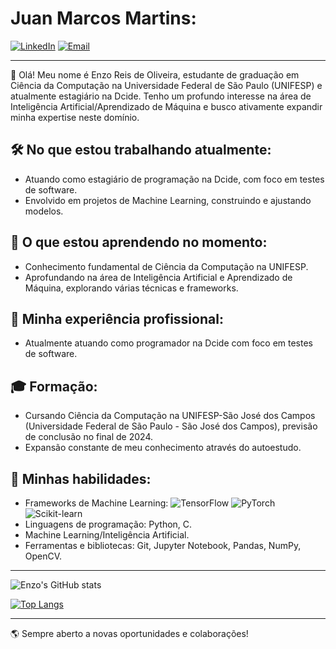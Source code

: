 # Juan Marcos Martins:

[![LinkedIn](https://img.shields.io/badge/LinkedIn-Juan%20Martins-blue)](https://www.linkedin.com/in/juan-marcos-martins-1aa289248/)
[![Email](https://img.shields.io/badge/Email-ero2003730%40gmail.com-red)](mailto:ero2003730@gmail.com)

---
:wave: Olá! Meu nome é Enzo Reis de Oliveira, estudante de graduação em Ciência da Computação na Universidade Federal de São Paulo (UNIFESP) e atualmente estagiário na Dcide. Tenho um profundo interesse na área de Inteligência Artificial/Aprendizado de Máquina e busco ativamente expandir minha expertise neste domínio. 

## :hammer_and_wrench: No que estou trabalhando atualmente:
- Atuando como estagiário de programação na Dcide, com foco em testes de software.
- Envolvido em projetos de Machine Learning, construindo e ajustando modelos.

## :open_book: O que estou aprendendo no momento:
- Conhecimento fundamental de Ciência da Computação na UNIFESP.
- Aprofundando na área de Inteligência Artificial e Aprendizado de Máquina, explorando várias técnicas e frameworks.

## :briefcase: Minha experiência profissional:
- Atualmente atuando como programador na Dcide com foco em testes de software.

## :mortar_board: Formação:
- Cursando Ciência da Computação na UNIFESP-São José dos Campos (Universidade Federal de São Paulo - São José dos Campos), previsão de conclusão no final de 2024.
- Expansão constante de meu conhecimento através do autoestudo.

## :dart: Minhas habilidades:
- Frameworks de Machine Learning: 
   ![TensorFlow](https://img.shields.io/badge/TensorFlow-FF6F00?style=for-the-badge&logo=tensorflow&logoColor=white)
   ![PyTorch](https://img.shields.io/badge/PyTorch-EE4C2C?style=for-the-badge&logo=pytorch&logoColor=white)
   ![Scikit-learn](https://img.shields.io/badge/ScikitLearn-F7931E?style=for-the-badge&logo=scikit-learn&logoColor=white)
- Linguagens de programação: Python, C.
- Machine Learning/Inteligência Artificial.
- Ferramentas e bibliotecas: Git, Jupyter Notebook, Pandas, NumPy, OpenCV.



---

![Enzo's GitHub stats](https://github-readme-stats.vercel.app/api?username=ero2003730&show_icons=true&theme=merko)

[![Top Langs](https://github-readme-stats.vercel.app/api/top-langs/?username=ero2003730&layout=compact&theme=merko)](https://github.com/ero2003730/github-readme-stats)


---

:earth_americas: Sempre aberto a novas oportunidades e colaborações!
